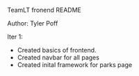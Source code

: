 TeamLT fronend README

Author: Tyler Poff

Iter 1: 

* Created basics of frontend.
* Created navbar for all pages
* Created inital framework for parks page
